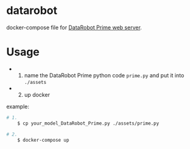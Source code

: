 datarobot
====

docker-compose file for [DataRobot Prime web server](https://github.com/evalphobia/datarobot-prime-server).

# Usage

- 1. name the DataRobot Prime python code `prime.py` and put it into `./assets`
- 2. up docker

example:

```bash
# 1.
    $ cp your_model_DataRobot_Prime.py ./assets/prime.py

# 2.
    $ docker-compose up
```
